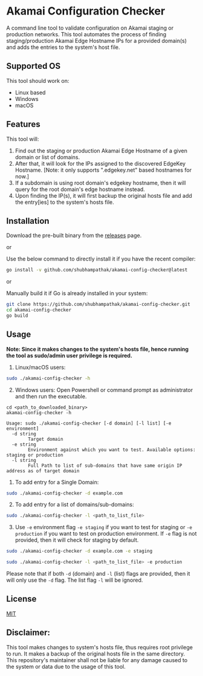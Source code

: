 # Akamai Configuration Checker
A command line tool to validate configuration on Akamai staging or production networks. This tool automates the process of finding staging/production Akamai Edge Hostname IPs for a provided domain(s) and adds the entries to the system's host file.

## Supported OS
This tool should work on:

- Linux based
- Windows 
- macOS

## Features

This tool will:

1. Find out the staging or production Akamai Edge Hostname of a given domain or list of domains.
2. After that, it will look for the IPs assigned to the discovered EdgeKey Hostname.
[Note: it only supports ".edgekey.net" based hostnames for now.]
3. If a subdomain is using root domain's edgekey hostname, then it will query for the root domain's edge hostname instead.
4. Upon finding the IP(s), it will first backup the original hosts file and add the entry[ies] to the system's hosts file.

## Installation

Download the pre-built binary from the [releases](https://github.com/shubhampathak/akamai-config-checker/releases) page.

or 

Use the below command to directly install it if you have the recent compiler:

```bash
go install -v github.com/shubhampathak/akamai-config-checker@latest
```

or 

Manually build it if Go is already installed in your system:
``` bash
git clone https://github.com/shubhampathak/akamai-config-checker.git
cd akamai-config-checker
go build
```

## Usage

**Note: Since it makes changes to the system's hosts file, hence running the tool as sudo/admin user privilege is required.**

1. Linux/macOS users: 
```bash
sudo ./akamai-config-checker -h
```

2. Windows users:
Open Powershell or command prompt as administrator and then run the executable.
```
cd <path_to_downloaded_binary>
akamai-config-checker -h
```


```
Usage: sudo ./akamai-config-checker [-d domain] [-l list] [-e environment]
  -d string
        Target domain
  -e string
        Environment against which you want to test. Available options: staging or production
  -l string
        Full Path to list of sub-domains that have same origin IP address as of target domain
```

1. To add entry for a Single Domain:
``` bash
sudo ./akamai-config-checker -d example.com
```

2. To add entry for a list of domains/sub-domains:
``` bash
sudo ./akamai-config-checker -l <path_to_list_file>
```

3. Use `-e` environment flag `-e staging` if you want to test for staging or `-e production` if you want to test on production environment. If `-e` flag is not provided, then it will check for staging by default.
``` bash
sudo ./akamai-config-checker -d example.com -e staging
```
``` bash
sudo ./akamai-config-checker -l <path_to_list_file> -e production
```

Please note that if both `-d` (domain) and `-l` (list) flags are provided, then it will only use the `-d` flag. The list flag `-l` will be ignored.

## License

[MIT](https://github.com/shubhampathak/akamai-config-checker/blob/main/LICENSE)
## Disclaimer:

This tool makes changes to system's hosts file, thus requires root privilege to run. It makes a backup of the original hosts file in the same directory. This repository's maintainer shall not be liable for any damage caused to the system or data due to the usage of this tool. 

